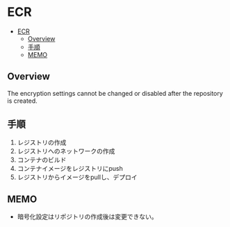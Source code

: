 # ECR

- [ECR](#ecr)
  - [Overview](#overview)
  - [手順](#手順)
  - [MEMO](#memo)

## Overview

The encryption settings cannot be changed or disabled after the repository is created.

## 手順

1. レジストリの作成
2. レジストリへのネットワークの作成
3. コンテナのビルド
4. コンテナイメージをレジストリにpush
5. レジストリからイメージをpullし、デプロイ

## MEMO

- 暗号化設定はリポジトリの作成後は変更できない。
